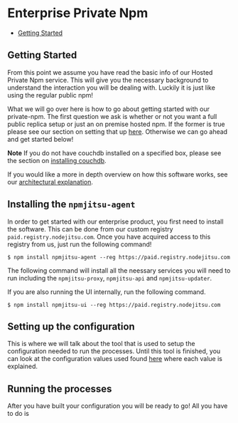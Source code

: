 # Enterprise Private Npm

* [Getting Started](#getting-started)

## Getting Started

From this point we assume you have read the basic info of our Hosted Private Npm
service. This will give you the necessary background to understand the
interaction you will be dealing with. Luckily it is just like using the regular
public npm!

What we will go over here is how to go about getting started with our
private-npm. The first question we ask is whether or not you want a full public replica setup or
just an on premise hosted npm. If the former is true please see our section on
setting that up [here][setting-up-replica]. Otherwise we can go ahead and get
started below!

**Note** If you do not have couchdb installed on a specified box, please see the
section on [installing couchdb][installing-couchdb].

If you would like a more in depth overview on how this software works, see our
[architectural explanation][arch].

## Installing the `npmjitsu-agent`

In order to get started with our enterprise product, you first need to install
the software. This can be done from our custom registry
`paid.registry.nodejitsu.com`. Once you have acquired access to this registry
from us, just run the following command!

`$ npm install npmjitsu-agent --reg https://paid.registry.nodejitsu.com`

The following command will install all the neessary services you will need to
run including the `npmjitsu-proxy`, `npmjitsu-api` and `npmjitsu-updater`.

If you are also running the UI internally, run the following command.

`$ npm install npmjitsu-ui --reg https://paid.registry.nodejitsu.com`

## Setting up the configuration

This is where we will talk about the tool that is used to setup the
configuration needed to run the processes. Until this tool is finished, you can
look at the configuration values used found [here][config] where each value is
explained.

## Running the processes

After you have built your configuration you will be ready to go! All you have to
do is

[setting-up-replica]: /npm/enterprise/replica
[installing-couchdb]: /npm/enterprise/replica#setup-couchdb
[arch]: /npm/enterprise/arch
[config]: /npm/enterprise/config

[meta:title]: <> (Private npm Enterprise)
